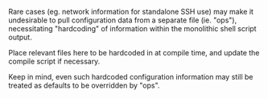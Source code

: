 Rare cases (eg. network information for standalone SSH use) may make it undesirable to pull configuration data from a separate file (ie. "ops"), necessitating "hardcoding" of information within the monolithic shell script output.

Place relevant files here to be hardcoded in at compile time, and update the compile script if necessary.

Keep in mind, even such hardcoded configuration information may still be treated as defaults to be overridden by "ops".

